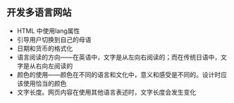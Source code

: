 
## 开发多语言网站
* HTML 中使用lang属性
* 引导用户切换到自己的母语
* 日期和货币的格式化
* 语言阅读的方向——在英语中，文字是从左向右阅读的；而在传统日语中，文字是从右向左阅读的
* 颜色的使用——颜色在不同的语言和文化中，意义和感受是不同的。设计时应该使用恰当的颜色
* 文字长度。网页内容在使用其他语言表述时，文字长度会发生变化